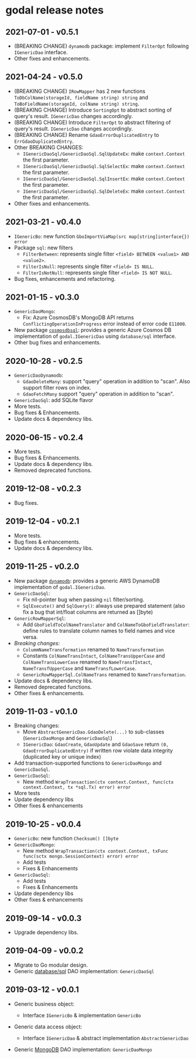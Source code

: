 # godal release notes

## 2021-07-01 - v0.5.1

- (BREAKING CHANGE) `dynamodb` package: implement `FilterOpt` following `IGenericDao` interface.
- Other fixes and enhancements.

## 2021-04-24 - v0.5.0

- (BREAKING CHANGE) `IRowMapper` has 2 new functions `ToDbColName(storageId, fieldName string) string` and `ToBoFieldName(storageId, colName string) string`.
- (BREAKING CHANGE) Introduce `SortingOpt` to abstract sorting of query's result. `IGenericDao` changes accordingly.
- (BREAKING CHANGE) Introduce `FilterOpt` to abstract filtering of query's result. `IGenericDao` changes accordingly.
- (BREAKING CHANGE) Rename `GdaoErrorDuplicatedEntry` to `ErrGdaoDuplicatedEntry`.
- Other BREAKING CHANGES:
  - `IGenericDaoSql/GenericDaoSql.SqlUpdateEx`: make `context.Context` the first parameter.
  - `IGenericDaoSql/GenericDaoSql.SqlSelectEx`: make `context.Context` the first parameter.
  - `IGenericDaoSql/GenericDaoSql.SqlInsertEx`: make `context.Context` the first parameter.
  - `IGenericDaoSql/GenericDaoSql.SqlDeleteEx`: make `context.Context` the first parameter.
- Other fixes and enhancements.

## 2021-03-21 - v0.4.0

- `IGenericBo`: new function `GboImportViaMap(src map[string]interface{}) error`
- Package `sql`: new filters
  - `FilterBetween`: represents single filter `<field> BETWEEN <value1> AND <value2>`.
  - `FilterIsNull`: represents single filter `<field> IS NULL`.
  - `FilterIsNotNull`: represents single filter `<field> IS NOT NULL`.
- Bug fixes, enhancements and refactoring.

## 2021-01-15 - v0.3.0

- `GenericDaoMongo`:
  - Fix: Azure CosmosDB's MongoDB API returns `ConflictingOperationInProgress` error instead of error code `E11000`.
- New package [`cosmosdbsql`](cosmosdbsql/): provides a generic Azure Cosmos DB implementation of `godal.IGenericDao` using `database/sql` interface.
- Other bug fixes and enhancements.

## 2020-10-28 - v0.2.5

- `GenericDaoDynamodb`:
  - `GdaoDeleteMany`: support "query" operation in addition to "scan". Also support filter rows on index.
  - `GdaoFetchMany` support "query" operation in addition to "scan".
- `GenericDaoSql`: add SQLite flavor
- More tests.
- Bug fixes & Enhancements.
- Update docs & dependency libs.

## 2020-06-15 - v0.2.4

- More tests.
- Bug fixes & Enhancements.
- Update docs & dependency libs.
- Removed deprecated functions.

## 2019-12-08 - v0.2.3

- Bug fixes.

## 2019-12-04 - v0.2.1

- More tests.
- Bug fixes & enhancements.
- Update docs & dependency libs.

## 2019-11-25 - v0.2.0

- New package [`dynamodb`](dynamodb/): provides a generic AWS DynamoDB implementation of `godal.IGenericDao`.
- `GenericDaoSql`:
  - Fix nil-pointer bug when passing `nil` filter/sorting.
  - `SqlExecute()` and `SqlQuery()`: always use prepared statement (also fix a bug that int/float columns are returned as []byte)
- `GenericRowMapperSql`:
  - Add `GboFieldToColNameTranslator` and `ColNameToGboFieldTranslator`: define rules to translate column names to field names and vice versa.
- *Breaking changes:*
  - `ColummNameTransformation` renamed to `NameTransformation`
  - Constants `ColNameTransIntact`, `ColNameTransUpperCase` and `ColNameTransLowerCase` renamed to `NameTransfIntact`, `NameTransfUpperCase` and `NameTransfLowerCase`.
  - `GenericRowMapperSql.ColNameTrans` renamed to `NameTransformation`.
- Update docs & dependency libs.
- Removed deprecated functions.
- Other fixes & enhancements.

## 2019-11-03 - v0.1.0

- Breaking changes:
  - Move `AbstractGenericDao.GdaoDelete(...)` to sub-classes (`GenericDaoMongo` and `GenericDaoSql`)
  - `IGenericDao`: `GdaoCreate`, `GdaoUpdate` and `GdaoSave` return `(0, GdaoErrorDuplicatedEntry)` if written row violate data integrity (duplicated key or unique index)
- Add transaction-supported functions to `GenericDaoMongo` and `GenericDaoSql`.
- `GenericDaoSql`:
  - New method `WrapTransaction(ctx context.Context, func(ctx context.Context, tx *sql.Tx) error) error`  
- More tests
- Update dependency libs
- Other fixes & enhancements

## 2019-10-25 - v0.0.4

- `GenericBo`: new function `Checksum() []byte`
- `GenericDaoMongo`:
  - New method `WrapTransaction(ctx context.Context, txFunc func(sctx mongo.SessionContext) error) error`
  - Add tests
  - Fixes & Enhancements
- `GenericDaoSql`:
  - Add tests
  - Fixes & Enhancements
- Update dependency libs
- Other fixes & enhancements

## 2019-09-14 - v0.0.3

- Upgrade dependency libs.

## 2019-04-09 - v0.0.2

- Migrate to Go modular design.
- Generic [database/sql](https://golang.org/pkg/database/sql/) DAO implementation: `GenericDaoSql`

## 2019-03-12 - v0.0.1

- Generic business object:
  - Interface `IGenericBo` & implementation `GenericBo`
- Generic data access object:
  - Interface `IGenericDao` & abstract implementation `AbstractGenericDao`

- Generic [MongoDB](https://www.mongodb.com) DAO implementation: `GenericDaoMongo`
